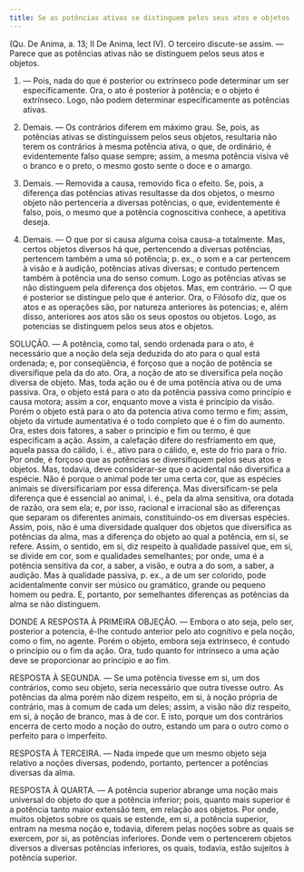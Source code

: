 ```yaml
---
title: Se as potências ativas se distinguem pelos seus atos e objetos
---
```


(Qu. De Anima, a. 13; II De Anima, lect IV).
  O terceiro discute-se assim. ― Parece que as potências ativas não se distinguem pelos seus atos e objetos.  

1. ― Pois, nada do que é posterior ou extrínseco pode determinar um ser especificamente. Ora, o ato é posterior à potência; e o objeto é extrínseco. Logo, não podem determinar especificamente as potências ativas.  

2. Demais. ― Os contrários diferem em máximo grau. Se, pois, as potências ativas se distinguissem pelos seus objetos, resultaria não terem os contrários à mesma potência ativa, o que, de ordinário, é evidentemente falso quase sempre; assim, a mesma potência visiva vê o branco e o preto, o mesmo gosto sente o doce e o amargo.  

3. Demais. ― Removida a causa, removido fica o efeito. Se, pois, a diferença das potências ativas resultasse da dos objetos, o mesmo objeto não pertenceria a diversas potências, o que, evidentemente é falso, pois, o mesmo que a potência cognoscitiva conhece, a apetitiva deseja.  

4. Demais. ― O que por si causa alguma coisa causa-a totalmente. Mas, certos objetos diversos há que, pertencendo a diversas potências, pertencem também a uma só potência; p. ex., o som e a car pertencem à visão e à audição, potências ativas diversas; e contudo pertencem também à potência una do senso comum. Logo as potências ativas se não distinguem pela diferença dos objetos.  Mas, em contrário. ― O que é posterior se distingue pelo que é anterior. Ora, o Filósofo diz, que os atos e as operações são, por natureza anteriores às potencias; e, além disso, anteriores aos atos são os seus opostos ou objetos. Logo, as potencias se distinguem pelos seus atos e objetos.  

SOLUÇÃO. ― A potência, como tal, sendo ordenada para o ato, é necessário que a noção dela seja deduzida do ato para o qual está ordenada; e, por conseqüência, é forçoso que a noção de potência se diversifique pela da do ato. Ora, a noção de ato se diversifica pela noção diversa de objeto. Mas, toda ação ou é de uma potência ativa ou de uma passiva. Ora, o objeto está para o ato da potência passiva como princípio e causa motora; assim a cor, enquanto move a vista é princípio da visão. Porém o objeto está para o ato da potencia ativa como termo e fim; assim, objeto da virtude aumentativa é o todo completo que é o fim do aumento. Ora, estes dois fatores, a saber o princípio e fim ou termo, é que especificam a ação. Assim, a calefação difere do resfriamento em que, aquela passa do cálido, i. é., ativo para o cálido, e, este do frio para o frio. Por onde, é forçoso que as potências se diversifiquem pelos seus atos e objetos. Mas, todavia, deve considerar-se que o acidental não diversifica a espécie. Não é porque o animal pode ter uma certa cor, que as espécies animais se diversificariam por essa diferença. Mas diversificam-se pela diferença que é essencial ao animal, i. é., pela da alma sensitiva, ora dotada de razão, ora sem ela; e, por isso, racional e irracional são as diferenças que separam os diferentes animais, constituindo-os em diversas espécies. Assim, pois, não é uma diversidade qualquer dos objetos que diversifica as potências da alma, mas a diferença do objeto ao qual a potência, em si, se refere. Assim, o sentido, em si, diz respeito à qualidade passível que, em si, se divide em cor, som e qualidades semelhantes; por onde, uma é a potência sensitiva da cor, a saber, a visão, e outra a do som, a saber, a audição. Mas à qualidade passiva, p. ex., a de um ser colorido, pode acidentalmente convir ser músico ou gramático, grande ou pequeno homem ou pedra. E, portanto, por semelhantes diferenças as potências da alma se não distinguem.  

DONDE A RESPOSTA À PRIMEIRA OBJEÇÃO. ― Embora o ato seja, pelo ser, posterior a potencia, é-lhe contudo anterior pelo ato cognitivo e pela noção, como o fim, no agente. Porém o objeto, embora seja extrínseco, é contudo o princípio ou o fim da ação. Ora, tudo quanto for intrínseco a uma ação deve se proporcionar ao princípio e ao fim.  

RESPOSTA À SEGUNDA. ― Se uma potência tivesse em si, um dos contrários, como seu objeto, seria necessário que outra tivesse outro. As potências da alma porém não dizem respeito, em si, à noção própria de contrário, mas à comum de cada um deles; assim, a visão não diz respeito, em si, à noção de branco, mas à de cor. E isto, porque um dos contrários encerra de certo modo a noção do outro, estando um para o outro como o perfeito para o imperfeito.  

RESPOSTA À TERCEIRA. ― Nada impede que um mesmo objeto seja relativo a noções diversas, podendo, portanto, pertencer a potências diversas da alma.  

RESPOSTA À QUARTA. ― A potência superior abrange uma noção mais universal do objeto do que a potência inferior; pois, quanto mais superior é a potência tanto maior extensão tem, em relação aos objetos. Por onde, muitos objetos sobre os quais se estende, em si, a potência superior, entram na mesma noção e, todavia, diferem pelas noções sobre as quais se exercem, por si, as potências inferiores. Donde vem o pertencerem objetos diversos a diversas potências inferiores, os quais, todavia, estão sujeitos à potência superior.